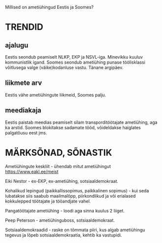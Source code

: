Millised on ametiühingud Eestis ja Soomes?

# TRENDID

## ajalugu

Eestis seondub peamiselt NLKP, EKP ja NSVL-iga. Minevikku kuuluv kommunistlik igand. 
Soomes seondub ametiühing punase töölisklassi võitlusega valge (väike)kodanluse vastu. Tänane argipäev.

## liikmete arv

Eestis vähe ametiühingute liikmeid, Soomes palju. 

## meediakaja

Eestis paistab meedias peamiselt silam transporditöötajate ametiühing, aga ka arstid. 
Soomes blokitakse sadamate tööd, võideldakse haiglates palgatõusu eest jms. 

# MÄRKSÕNAD, SÕNASTIK

Ametiühingute keskliit - ühendab mitut ametiühingut
https://www.eakl.ee/meist

Eiki Nestor - ex-EKP, ex-ametiühing, sotsiaaldemokraat. 

Kohalikud lepingud (paikkallissopimus, paikkalinen sopimus) - kui seda lubatakse siis saabub maailmalõpp, piirkondlikud ja või erialased kokkulepped töötajate ja tööandjate vahel.

Pangatöötajate ametiühing - loodi aga sinna kuulus 2 liiget. 

Peep Peterson - ametiühinguboss, sotsiaaldemokraat. 

Sotsiaaldemokraadid - raske on tõmmata piiri, kus algab ametiühingu tegevus ja lõpeb sotsiaaldemokraatia, kehtib ka vastupidi. 
